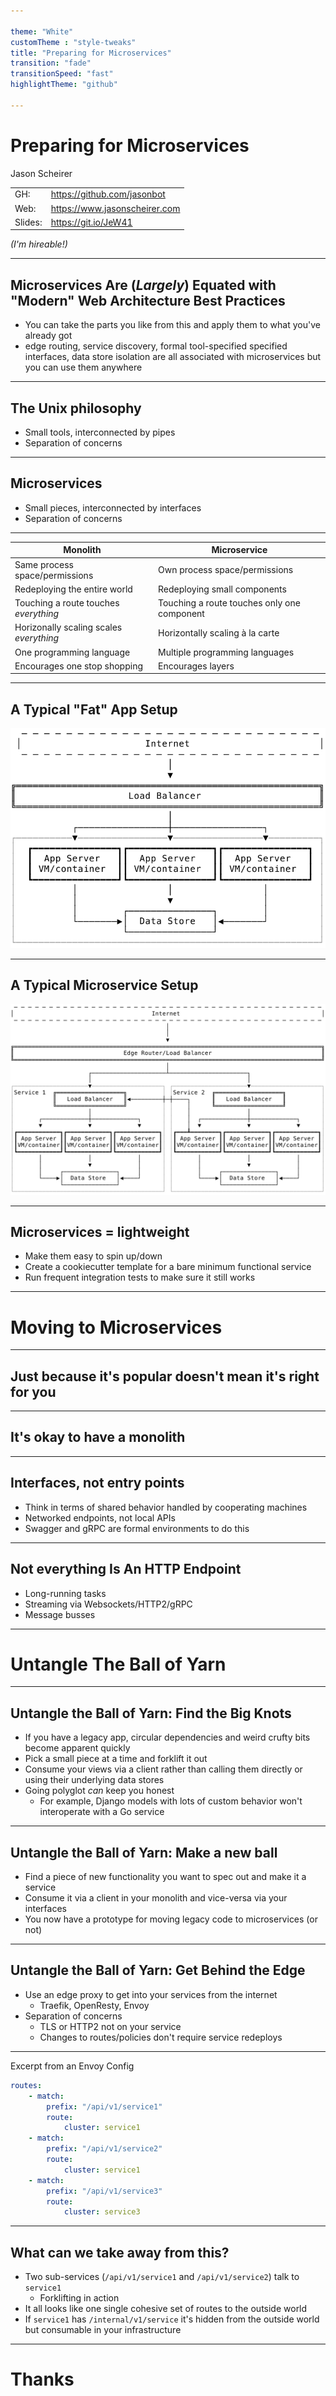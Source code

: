 ```yaml
---

theme: "White"
customTheme : "style-tweaks"
title: "Preparing for Microservices"
transition: "fade"
transitionSpeed: "fast"
highlightTheme: "github"

---
```


# Preparing for Microservices

Jason Scheirer

| | | 
| --- | --- |
| GH: | https://github.com/jasonbot |
| Web: | https://www.jasonscheirer.com |
| Slides: | https://git.io/JeW41 |

_(I'm hireable!)_

---

## Microservices Are (_Largely_) Equated with "Modern" Web Architecture Best Practices

* You can take the parts you like from this and apply them to what you've already got
* edge routing, service discovery, formal tool-specified specified interfaces, data store isolation are all associated with microservices but you can use them anywhere

---

## The Unix philosophy

* Small tools, interconnected by pipes
* Separation of concerns

---

## Microservices

* Small pieces, interconnected by interfaces
* Separation of concerns

---

| Monolith | Microservice |
| --- | --- |
| Same process space/permissions | Own process space/permissions |
| Redeploying the entire world | Redeploying small components |
| Touching a route touches _everything_ | Touching a route touches only one component |
| Horizonally scaling scales _everything_ | Horizontally scaling à la carte |
| One programming language | Multiple programming languages |
| Encourages one stop shopping | Encourages layers |

---

## A Typical "Fat" App Setup

![monolith](monolith.svg)

---

## A Typical Microservice Setup

![monolith](microservice.svg)

---

## Microservices = lightweight

* Make them easy to spin up/down
* Create a cookiecutter template for a bare minimum functional service
* Run frequent integration tests to make sure it still works

---

# Moving to Microservices

---

## Just because it's popular doesn't mean it's right for you

---

## It's okay to have a monolith

---

## Interfaces, not entry points

* Think in terms of shared behavior handled by cooperating machines
* Networked endpoints, not local APIs
* Swagger and gRPC are formal environments to do this

---

## Not everything Is An HTTP Endpoint

* Long-running tasks
* Streaming via Websockets/HTTP2/gRPC
* Message busses

---

# Untangle The Ball of Yarn

---

## Untangle the Ball of Yarn: Find the Big Knots

* If you have a legacy app, circular dependencies and weird crufty bits become apparent quickly
* Pick a small piece at a time and forklift it out
* Consume your views via a client rather than calling them directly or using their underlying data stores
* Going polyglot _can_ keep you honest
  * For example, Django models with lots of custom behavior won't interoperate with a Go service

---

## Untangle the Ball of Yarn: Make a new ball

* Find a piece of new functionality you want to spec out and make it a service
* Consume it via a client in your monolith and vice-versa  via your interfaces
* You now have a prototype for moving legacy code to microservices (or not)

---

## Untangle the Ball of Yarn: Get Behind the Edge

* Use an edge proxy to get into your services from the internet
  * Traefik, OpenResty, Envoy
* Separation of concerns
  * TLS or HTTP2 not on your service
  * Changes to routes/policies don't require service redeploys

---

Excerpt from an Envoy Config 

```yaml
routes:
    - match:
        prefix: "/api/v1/service1"
        route:
            cluster: service1
    - match:
        prefix: "/api/v1/service2"
        route:
            cluster: service1
    - match:
        prefix: "/api/v1/service3"
        route:
            cluster: service3
```

---

## What can we take away from this?

* Two sub-services (`/api/v1/service1` and `/api/v1/service2`) talk to `service1`
  * Forklifting in action
* It all looks like one single cohesive set of routes to the outside world
* If `service1` has `/internal/v1/service` it's hidden from the outside world but consumable in your infrastructure

---

# Thanks